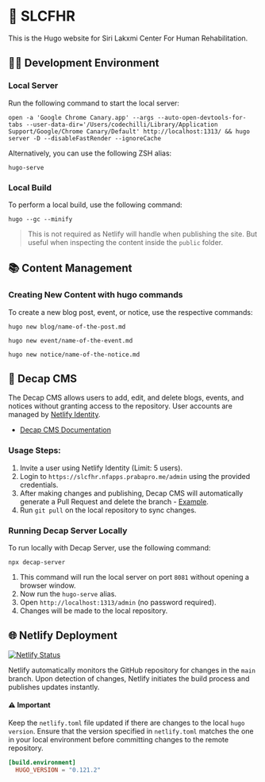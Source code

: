 # 🚀 SLCFHR

This is the Hugo website for Siri Lakxmi Center For Human Rehabilitation.

## 👨‍💻 Development Environment

### Local Server

Run the following command to start the local server:

```shell
open -a 'Google Chrome Canary.app' --args --auto-open-devtools-for-tabs --user-data-dir='/Users/codechilli/Library/Application Support/Google/Chrome Canary/Default' http://localhost:1313/ && hugo server -D --disableFastRender --ignoreCache
```

Alternatively, you can use the following ZSH alias:

```shell
hugo-serve
```

### Local Build

To perform a local build, use the following command:

```shell
hugo --gc --minify
```

> This is not required as Netlify will handle when publishing the site. But useful when inspecting the content inside the `public` folder.

## 📚 Content Management

### Creating New Content with hugo commands

To create a new blog post, event, or notice, use the respective commands:

```shell
hugo new blog/name-of-the-post.md
```

```shell
hugo new event/name-of-the-event.md
```

```shell
hugo new notice/name-of-the-notice.md
```

## 🧰 Decap CMS

The Decap CMS allows users to add, edit, and delete blogs, events, and notices without granting access to the repository. User accounts are managed by [Netlify Identity](https://docs.netlify.com/security/secure-access-to-sites/identity/).

- [Decap CMS Documentation](https://decapcms.org/docs/hugo/)

### Usage Steps:

1. Invite a user using Netlify Identity (Limit: 5 users).
1. Login to `https://slcfhr.nfapps.prabapro.me/admin` using the provided credentials.
1. After making changes and publishing, Decap CMS will automatically generate a Pull Request and delete the branch - [Example](https://github.com/prabapro/slcfhr-hugo-website/pull/2).
1. Run `git pull` on the local repository to sync changes.

### Running Decap Server Locally

To run locally with Decap Server, use the following command:

```shell
npx decap-server
```

1. This command will run the local server on port `8081` without opening a browser window.
1. Now run the `hugo-serve` alias.
1. Open `http://localhost:1313/admin` (no password required).
1. Changes will be made to the local repository.

## 🌐 Netlify Deployment

[![Netlify Status](https://api.netlify.com/api/v1/badges/ff2f1835-13ac-4522-bed8-85cafc34a31e/deploy-status)](https://app.netlify.com/sites/praba-slcfhr/deploys)

Netlify automatically monitors the GitHub repository for changes in the `main` branch. Upon detection of changes, Netlify initiates the build process and publishes updates instantly.

#### ⚠️ Important

Keep the `netlify.toml` file updated if there are changes to the local `hugo version`. Ensure that the version specified in `netlify.toml` matches the one in your local environment before committing changes to the remote repository.

```toml
[build.environment]
  HUGO_VERSION = "0.121.2"
```
